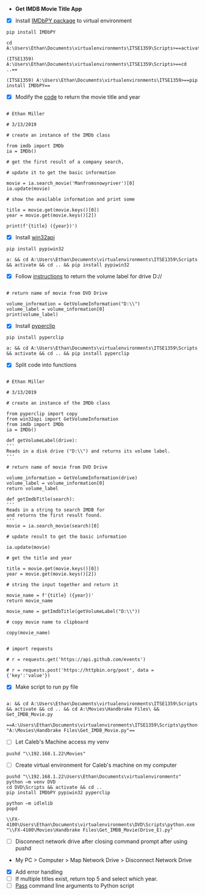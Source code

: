 - **Get IMDB Movie Title App**
- [X] Install [IMDbPY package](https://pypi.org/project/IMDbPY/) to virtual environment

```
pip install IMDbPY

cd A:\Users\Ethan\Documents\virtualenvironments\ITSE1359\Scripts>==activate==

(ITSE1359) A:\Users\Ethan\Documents\virtualenvironments\ITSE1359\Scripts>==cd ..==

(ITSE1359) A:\Users\Ethan\Documents\virtualenvironments\ITSE1359>==pip install IMDbPY==

```

- [X] Modify the [code](https://imdbpy.sourceforge.io/) to return the movie title and year

```

# Ethan Miller

# 3/13/2019

# create an instance of the IMDb class

from imdb import IMDb
ia = IMDb()

# get the first result of a company search,

# update it to get the basic information

movie = ia.search_movie('Manfromsnowyriver')[0]
ia.update(movie)

# show the available information and print some

title = movie.get(movie.keys()[0])
year = movie.get(movie.keys()[2])

print(f'{title} ({year})')
```

- [X] Install [win32api](https://pypi.org/project/pywin32/)

```
pip install pypiwin32

a: && cd A:\Users\Ethan\Documents\virtualenvironments\ITSE1359\Scripts && activate && cd .. && pip install pypiwin32

```

- [X] Follow [instructions](http://vermeulen.ca/python-win32api.html) to return the volume label for drive D://

```

# return name of movie from DVD Drive

volume_information = GetVolumeInformation("D:\\")
volume_label = volume_information[0]
print(volume_label)
```

- [X] Install [pyperclip](https://pypi.org/project/pyperclip/)

```
pip install pyperclip

a: && cd A:\Users\Ethan\Documents\virtualenvironments\ITSE1359\Scripts && activate && cd .. && pip install pyperclip

```

- [X] Split code into functions

```

# Ethan Miller

# 3/13/2019

# create an instance of the IMDb class

from pyperclip import copy
from win32api import GetVolumeInformation
from imdb import IMDb
ia = IMDb()

def getVolumeLabel(drive):
'''
Reads in a disk drive ("D:\\") and returns its volume label.
'''

# return name of movie from DVD Drive

volume_information = GetVolumeInformation(drive)
volume_label = volume_information[0]
return volume_label

def getImdbTitle(search):
'''
Reads in a string to search IMDB for
and returns the first result found.
'''
movie = ia.search_movie(search)[0]

# update result to get the basic information

ia.update(movie)

# get the title and year

title = movie.get(movie.keys()[0])
year = movie.get(movie.keys()[2])

# string the input together and return it

movie_name = f'{title} ({year})'
return movie_name

movie_name = getImdbTitle(getVolumeLabel("D:\\"))

# copy movie name to clipboard

copy(movie_name)
```

```

# import requests

# r = requests.get('https://api.github.com/events')

# r = requests.post('https://httpbin.org/post', data = {'key':'value'})

```

- [X] Make script to run py file

```

a: && cd A:\Users\Ethan\Documents\virtualenvironments\ITSE1359\Scripts && activate && cd .. && cd A:\Movies\Handbrake Files\ && Get_IMDB_Movie.py

==A:\Users\Ethan\Documents\virtualenvironments\ITSE1359\Scripts\python.exe "A:\Movies\Handbrake Files\Get_IMDB_Movie.py"==

```

- [ ] Let Caleb's Machine access my venv

`pushd "\\192.168.1.22\Movies"`

- [ ] Create virtual environment for Caleb's machine on my computer

```
pushd "\\192.168.1.22\Users\Ethan\Documents\virtualenvironments"
python –m venv DVD
cd DVD\Scripts && activate && cd ..
pip install IMDbPY pypiwin32 pyperclip

python –m idlelib
popd

\\FX-4100\Users\Ethan\Documents\virtualenvironments\DVD\Scripts\python.exe "\\FX-4100\Movies\Handbrake Files\Get_IMDB_Movie(Drive_E).py"

```

- [ ] Disconnect network drive after closing command prompt after using pushd
- My PC > Computer > Map Network Drive > Disconnect Network Drive

- [X] Add error handling
- [ ] If multiple titles exist, return top 5 and select which year.
- [ ] [Pass](https://stackabuse.com/command-line-arguments-in-python/) command line arguments to Python script